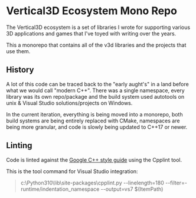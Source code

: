 # Vertical3D Ecosystem Mono Repo

The Vertical3D ecosystem is a set of libraries I wrote for supporting various 3D applications and 
games that I've toyed with writing over the years.

This a monorepo that contains all of the v3d libraries and the projects that use them. 


## History

A lot of this code can be traced back to the "early aught's" in a land before what we would call 
"modern C++". There was a single namespace, every library was its own repo/package and the build
system used autotools on unix & Visual Studio solutions/projects on Windows.

In the current iteration, everything is being moved into a monorepo, both build systems are being 
entirely replaced with CMake, namespaces are being more granular, and code is slowly being updated
to C++17 or newer.


## Linting

Code is linted against the [Google C++ style guide](https://google.github.io/styleguide/cppguide.html) using the Cpplint tool.

This is the tool command for Visual Studio integration:

> c:\Python310\lib\site-packages\cpplint.py --linelength=180 --filter=-runtime/indentation_namespace --output=vs7 $(ItemPath)
